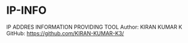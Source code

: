 # IP-INFO
IP ADDRES INFORMATION PROVIDING TOOL
Author: KIRAN KUMAR K
GitHub: https://github.com/KIRAN-KUMAR-K3/
